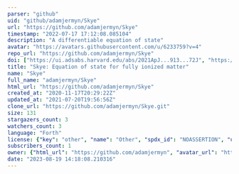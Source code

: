 ```yaml
---
parser: "github"
uid: "github/adamjermyn/Skye"
url: "https://github.com/adamjermyn/Skye"
timestamp: "2022-07-17 17:12:08.085104"
description: "A differentiable equation of state"
avatar: "https://avatars.githubusercontent.com/u/6233759?v=4"
repo_url: "https://github.com/adamjermyn/Skye"
doi: ["https://ui.adsabs.harvard.edu/abs/2021ApJ...913...72J", "https://ui.adsabs.harvard.edu/abs/2021ascl.soft04026J/abstract"]
title: "Skye: Equation of state for fully ionized matter"
name: "Skye"
full_name: "adamjermyn/Skye"
html_url: "https://github.com/adamjermyn/Skye"
created_at: "2020-11-17T20:29:22Z"
updated_at: "2021-07-20T19:56:56Z"
clone_url: "https://github.com/adamjermyn/Skye.git"
size: 131
stargazers_count: 3
watchers_count: 3
language: "Forth"
license: {"key": "other", "name": "Other", "spdx_id": "NOASSERTION", "url": null, "node_id": "MDc6TGljZW5zZTA="}
subscribers_count: 1
owner: {"html_url": "https://github.com/adamjermyn", "avatar_url": "https://avatars.githubusercontent.com/u/6233759?v=4", "login": "adamjermyn", "type": "User"}
date: "2023-08-19 14:18:08.210316"
---
```

